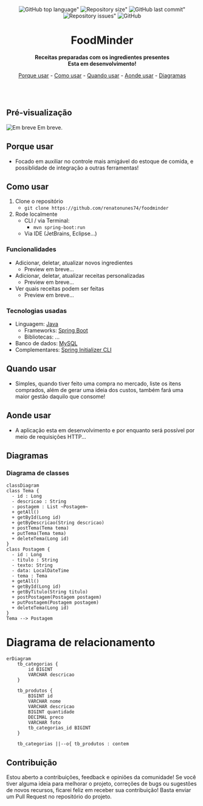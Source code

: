 <div align="center">
	
![GitHub top language"](https://img.shields.io/github/languages/top/renatonunes74/foodminder.svg?style=for-the-badge)
![Repository size"](https://img.shields.io/github/repo-size/renatonunes74/foodminder.svg?style=for-the-badge)
![GitHub last commit"](https://img.shields.io/github/last-commit/renatonunes74/foodminder.svg?style=for-the-badge)
![Repository issues"](https://img.shields.io/github/issues/rockofox/firefox-minima.svg?style=for-the-badge)
![GitHub](https://img.shields.io/github/license/renatonunes74/foodminder?style=for-the-badge)
# FoodMinder
**Receitas preparadas com os ingredientes presentes<br>Esta em desenvolvimento!**

[Porque usar](#porque-usar) -
[Como usar](#como-usar) -
[Quando usar](#quando-usar) -
[Aonde usar](#aonde-usar) -
[Diagramas](#diagramas)
<!-- [Diagramas](#diagramas) - -->
<!-- [Alternativas](#alternativas) -->
<br>
<br>
</div>

## Pré-visualização
![Em breve]()
Em breve.

## Porque usar
- Focado em auxiliar no controle mais amigável do estoque de comida, e possiblidade de integração a outras ferramentas!

## Como usar
1. Clone o repositório
    - ```git clone https://github.com/renatonunes74/foodminder```
1. Rode localmente
    - CLI / via Terminal:
        - `mvn spring-boot:run`
    - Via IDE (JetBrains, Eclipse...)

### Funcionalidades
- Adicionar, deletar, atualizar novos ingredientes
    - Preview em breve...
- Adicionar, deletar, atualizar receitas personalizadas
    - Preview em breve...
- Ver quais receitas podem ser feitas
    - Preview em breve...

### Tecnologias usadas
- Linguagem: [Java](https://dev.java/)
    - Frameworks: [Spring Boot](https://spring.io/projects/spring-boot)
    - Bibliotecas: ...
- Banco de dados: [MySQL](https://www.mysql.com/)
- Complementares: [Spring Initializer CLI](https://github.com/renatonunes74/spring_initializr_cli)

## Quando usar
- Simples, quando tiver feito uma compra no mercado, liste os itens comprados, além de gerar uma ideia dos custos, também fará uma maior gestão daquilo que consome!
## Aonde usar
- A aplicação esta em desenvolvimento e por enquanto será possível por meio de requisições HTTP...

## Diagramas
### Diagrama de classes
```mermaid
classDiagram
class Tema {
  - id : Long
  - descricao : String
  - postagem : List ~Postagem~
  + getAll()
  + getById(Long id)
  + getByDescricao(String descricao)
  + postTema(Tema tema)
  + putTema(Tema tema)
  + deleteTema(Long id)
}
class Postagem {
  - id : Long
  - titulo : String
  - texto: String
  - data: LocalDateTime
  - tema : Tema
  + getAll()
  + getById(Long id)
  + getByTitulo(String titulo)
  + postPostagem(Postagem postagem)
  + putPostagem(Postagem postagem)
  + deleteTema(Long id)
}
Tema --> Postagem
```
# Diagrama de relacionamento
```mermaid
erDiagram
    tb_categorias {
        id BIGINT
        VARCHAR descricao 
    }

   	tb_produtos {
		BIGINT id
		VARCHAR nome
		VARCHAR descricao 
		BIGINT quantidade 
		DECIMAL preco 
		VARCHAR foto
		tb_categorias_id BIGINT
    }

    tb_categorias ||--o{ tb_produtos : contem
```

<!-- ## Alternativas -->
<!-- - [FoodMinder CLI]() -->

## Contribuição
Estou aberto a contribuições, feedback e opiniões da comunidade! Se você tiver alguma ideia para melhorar o projeto, correções de bugs ou sugestões de novos recursos, ficarei feliz em receber sua contribuição! Basta enviar um Pull Request no repositório do projeto.
